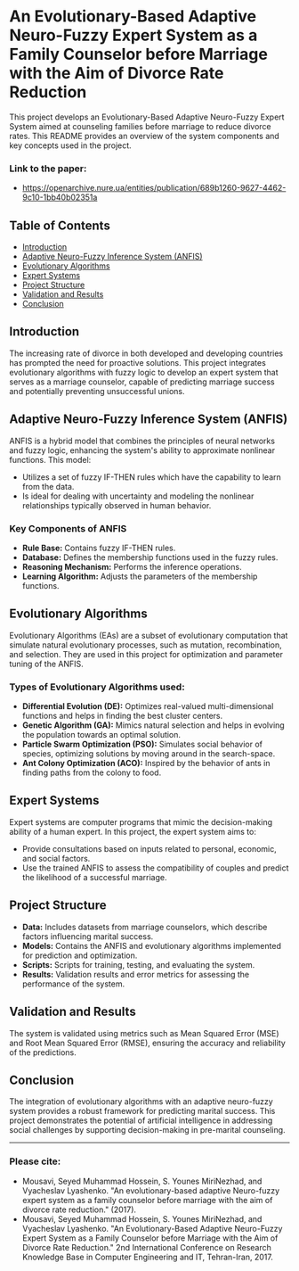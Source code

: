 # An Evolutionary-Based Adaptive Neuro-Fuzzy Expert System as a Family Counselor before Marriage with the Aim of Divorce Rate Reduction

This project develops an Evolutionary-Based Adaptive Neuro-Fuzzy Expert System aimed at counseling families before marriage to reduce divorce rates. This README provides an overview of the system components and key concepts used in the project.

### Link to the paper:
- https://openarchive.nure.ua/entities/publication/689b1260-9627-4462-9c10-1bb40b02351a

## Table of Contents
- [Introduction](#introduction)
- [Adaptive Neuro-Fuzzy Inference System (ANFIS)](#adaptive-neuro-fuzzy-inference-system-anfis)
- [Evolutionary Algorithms](#evolutionary-algorithms)
- [Expert Systems](#expert-systems)
- [Project Structure](#project-structure)
- [Validation and Results](#validation-and-results)
- [Conclusion](#conclusion)

## Introduction
The increasing rate of divorce in both developed and developing countries has prompted the need for proactive solutions. This project integrates evolutionary algorithms with fuzzy logic to develop an expert system that serves as a marriage counselor, capable of predicting marriage success and potentially preventing unsuccessful unions.

## Adaptive Neuro-Fuzzy Inference System (ANFIS)
ANFIS is a hybrid model that combines the principles of neural networks and fuzzy logic, enhancing the system's ability to approximate nonlinear functions. This model:
- Utilizes a set of fuzzy IF-THEN rules which have the capability to learn from the data.
- Is ideal for dealing with uncertainty and modeling the nonlinear relationships typically observed in human behavior.

### Key Components of ANFIS
- **Rule Base:** Contains fuzzy IF-THEN rules.
- **Database:** Defines the membership functions used in the fuzzy rules.
- **Reasoning Mechanism:** Performs the inference operations.
- **Learning Algorithm:** Adjusts the parameters of the membership functions.

## Evolutionary Algorithms
Evolutionary Algorithms (EAs) are a subset of evolutionary computation that simulate natural evolutionary processes, such as mutation, recombination, and selection. They are used in this project for optimization and parameter tuning of the ANFIS.

### Types of Evolutionary Algorithms used:
- **Differential Evolution (DE):** Optimizes real-valued multi-dimensional functions and helps in finding the best cluster centers.
- **Genetic Algorithm (GA):** Mimics natural selection and helps in evolving the population towards an optimal solution.
- **Particle Swarm Optimization (PSO):** Simulates social behavior of species, optimizing solutions by moving around in the search-space.
- **Ant Colony Optimization (ACO):** Inspired by the behavior of ants in finding paths from the colony to food.

## Expert Systems
Expert systems are computer programs that mimic the decision-making ability of a human expert. In this project, the expert system aims to:
- Provide consultations based on inputs related to personal, economic, and social factors.
- Use the trained ANFIS to assess the compatibility of couples and predict the likelihood of a successful marriage.

## Project Structure
- **Data:** Includes datasets from marriage counselors, which describe factors influencing marital success.
- **Models:** Contains the ANFIS and evolutionary algorithms implemented for prediction and optimization.
- **Scripts:** Scripts for training, testing, and evaluating the system.
- **Results:** Validation results and error metrics for assessing the performance of the system.

## Validation and Results
The system is validated using metrics such as Mean Squared Error (MSE) and Root Mean Squared Error (RMSE), ensuring the accuracy and reliability of the predictions.

## Conclusion
The integration of evolutionary algorithms with an adaptive neuro-fuzzy system provides a robust framework for predicting marital success. This project demonstrates the potential of artificial intelligence in addressing social challenges by supporting decision-making in pre-marital counseling.

---
### Please cite:
- Mousavi, Seyed Muhammad Hossein, S. Younes MiriNezhad, and Vyacheslav Lyashenko. "An evolutionary-based adaptive Neuro-fuzzy expert system as a family counselor before marriage with the aim of divorce rate reduction." (2017).
- Mousavi, Seyed Muhammad Hossein, S. Younes MiriNezhad, and Vyacheslav Lyashenko. "An Evolutionary-Based Adaptive Neuro-Fuzzy Expert System as a Family Counselor before Marriage with the Aim of Divorce Rate Reduction." 2nd International Conference on Research Knowledge Base in Computer Engineering and IT, Tehran-Iran, 2017.

